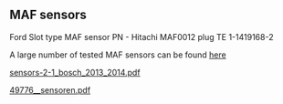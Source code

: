 ## MAF sensors

Ford Slot type MAF sensor
PN - Hitachi MAF0012
plug TE 1-1419168-2

A large number of tested MAF sensors can be found [here](https://rusefi.com/forum/viewtopic.php?f=4&t=1726&p=36419)

[sensors-2-1_bosch_2013_2014.pdf](OEM-Docs/Bosch/sensors-2-1_bosch_2013_2014.pdf)

[49776__sensoren.pdf](OEM-Docs/Bosch/49776__sensoren.pdf)
